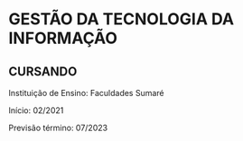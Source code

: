 # GESTÃO DA TECNOLOGIA DA INFORMAÇÃO

## CURSANDO

Instituição de Ensino:  Faculdades Sumaré

Início: 02/2021

Previsão término: 07/2023